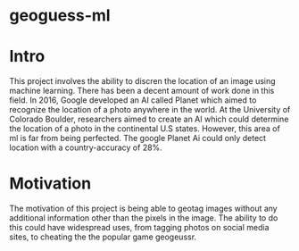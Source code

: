 # geoguess-ml
# Intro
This project involves the ability to discren the location of an image using machine learning. There has been a decent amount of work done in this field. In 2016, Google developed an AI called Planet which aimed to recognize the location of a photo anywhere in the world. At the University of Colorado Boulder, researchers aimed to create an AI which could determine the location of a photo in the continental U.S states. However, this area of ml is far from being perfected. The google Planet Ai could only detect location with a country-accuracy of 28%. 
# Motivation
The motivation of this project is being able to geotag images without any additional information other than the pixels in the image. The ability to do this could have widespread uses, from tagging photos on social media sites, to cheating the the popular game geogeussr. 
